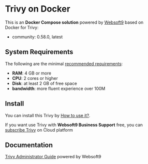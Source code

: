 # Trivy on Docker  

This is an **Docker Compose solution** powered by [Websoft9](https://www.websoft9.com) based on Docker for Trivy:


 - community:  0.58.0, latest


## System Requirements

The following are the minimal [recommended requirements](https://aquasecurity.github.io/trivy/v0.53/docs/):

* **RAM**: 4 GB or more
* **CPU**: 2 cores or higher
* **Disk**: at least 2 GB of free space
* **bandwidth**: more fluent experience over 100M  

## Install

You can install this Trivy by [How to use it?](https://github.com/Websoft9/docker-library#how-to-use-it).   

If you want use Trivy with **Websoft9 Business Support** free, you can [subscribe Trivy](https://www.websoft9.com/apps) on Cloud platform

## Documentation

[Trivy Administrator Guide](https://support.websoft9.com/docs/trivy) powered by Websoft9